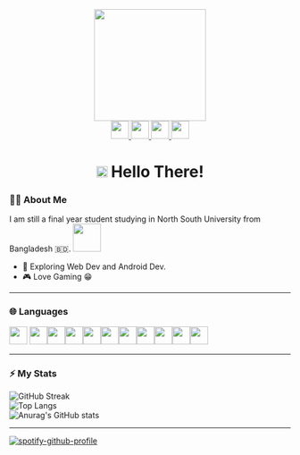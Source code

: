 
<div id="header" align="center" >
  <img src="https://media.giphy.com/media/Wsju5zAb5kcOfxJV9i/giphy.gif" width="200" border-radius:"10"/>
  </div>

<div id="badges" align="center">
 
  
  <a href="https://www.linkedin.com/in/raian-ruku-526819275/">
<img height="32" width="32" src="https://cdn.simpleicons.org/linkedin/white" />
  </a>
  <a href="https://www.facebook.com/raian.ruku">
<img height="32" width="32" src="https://cdn.simpleicons.org/facebook/white" />
  </a>
  <a href="mailto:raianruku21@gmail.com">
    <img height="32" width="32" src="https://cdn.simpleicons.org/gmail/white" />
  </a>
   <img height="32" width="32" src="https://cdn.simpleicons.org/instagram/white" />
  <br>
  <img src="https://komarev.com/ghpvc/?username=raian-ruku&style=flat-square&color=blue" alt=""/>
 
</div>

<h1 align="center">
 
  <img src="https://media.giphy.com/media/kReKcfrs1YoTmt2AQt/giphy.gif" width="20px"/>
   Hello There! 
</h1>

  ### 👨‍💻 About Me
  I am still a final year student studying in North South University from Bangladesh 🇧🇩. <img src="https://media.giphy.com/media/W0c3xcZ3F1d0EYYb0f/giphy.gif" width="50px" />
  - 🔭 Exploring Web Dev and Android Dev.
  - 🎮 Love Gaming 😁
 ---
 ### 🌐 Languages

 <img height="32" width="32" src="https://cdn.simpleicons.org/flutter/white" /> <img height="32" width="32" src="https://cdn.simpleicons.org/react/white" /><img height="32" width="32" src="https://cdn.simpleicons.org/css3/white" /><img height="32" width="32" src="https://cdn.simpleicons.org/html5/white" /><img height="32" width="32" src="https://cdn.simpleicons.org/firebase/white" /><img height="32" width="32" src="https://cdn.simpleicons.org/django/white" /><img height="32" width="32" src="https://cdn.simpleicons.org/python/white" /><img height="32" width="32" src="https://cdn.simpleicons.org/c/white" /><img height="32" width="32" src="https://cdn.simpleicons.org/c++/white" /><img height="32" width="32" src="https://cdn.simpleicons.org/php/white" /><img height="32" width="32" src="https://cdn.simpleicons.org/linux/white" />
 

 ---
 ### ⚡ My Stats
 
![GitHub Streak](http://github-readme-streak-stats.herokuapp.com?user=raian-ruku&theme=dark&background=000000&card_width=450&hide_border=true&border_radius=10)<br>
![Top Langs](https://github-readme-stats-s9vr-git-master-raian-ruku.vercel.app/api/top-langs/?username=raian-ruku&layout=compact&theme=vision-friendly-dark&hide_border=true&card_width=450&border_radius=10)<br>
![Anurag's GitHub stats](https://github-readme-stats-s9vr-git-master-raian-ruku.vercel.app/api?username=raian-ruku&bg_color=000000&title_color=EC9235&text_color=9FA2A7&hide_border=true&border_radius=10)


---


[![spotify-github-profile](https://spotify-github-profile.vercel.app/api/view?uid=315az4xfki7gkbd2z4ipc52eorpy&cover_image=true&theme=novatorem&show_offline=false&background_color=000000&interchange=false&bar_color=53b14f&bar_color_cover=true)](https://github.com/kittinan/spotify-github-profile)
